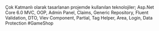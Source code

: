 Çok Katmanlı olarak tasarlanan projemde kullanılan teknolojiler;
Asp.Net Core 6.0
MVC, OOP, Admin Panel, Claims, Generic Repository, Fluent Validation, DTO, Viev Component, Partial, Tag Helper, Area, Login, Data Protection #GameShop
